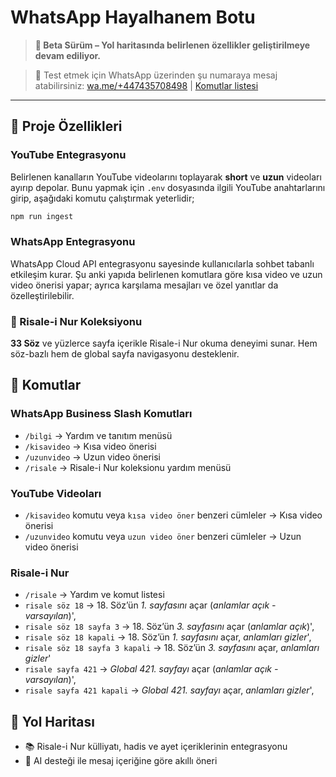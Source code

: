 # WhatsApp Hayalhanem Botu

> **🚧 Beta Sürüm – Yol haritasında belirlenen özellikler geliştirilmeye devam ediliyor.**

> 📱 Test etmek için WhatsApp üzerinden şu numaraya mesaj atabilirsiniz: [wa.me/+447435708498](https://wa.me/+447435708498) | [Komutlar listesi](#-komutlar)

---

## 📌 Proje Özellikleri

### YouTube Entegrasyonu

Belirlenen kanalların YouTube videolarını toplayarak **short** ve **uzun** videoları ayırıp depolar. Bunu yapmak için `.env` dosyasında ilgili YouTube anahtarlarını girip, aşağıdaki komutu çalıştırmak yeterlidir;

```bash
npm run ingest
```

### WhatsApp Entegrasyonu

WhatsApp Cloud API entegrasyonu sayesinde kullanıcılarla sohbet tabanlı etkileşim kurar. Şu anki yapıda belirlenen komutlara göre kısa video ve uzun video önerisi yapar; ayrıca karşılama mesajları ve özel yanıtlar da özelleştirilebilir.

### 📖 Risale-i Nur Koleksiyonu

**33 Söz** ve yüzlerce sayfa içerikle Risale-i Nur okuma deneyimi sunar. Hem söz-bazlı hem de global sayfa navigasyonu desteklenir.

## 💬 Komutlar

### WhatsApp Business Slash Komutları
- `/bilgi` → Yardım ve tanıtım menüsü
- `/kisavideo` → Kısa video önerisi
- `/uzunvideo` → Uzun video önerisi
- `/risale` → Risale-i Nur koleksionu yardım menüsü

### YouTube Videoları
- `/kisavideo` komutu veya `kısa video öner` benzeri cümleler → Kısa video önerisi
- `/uzunvideo` komutu veya `uzun video öner` benzeri cümleler → Uzun video önerisi

### Risale-i Nur
- `/risale` → Yardım ve komut listesi
- `risale söz 18` → 18. Söz’ün *1. sayfasını* açar (*anlamlar açık - varsayılan*)',
- `risale söz 18 sayfa 3` → 18. Söz’ün *3. sayfasını* açar (*anlamlar açık*)',
- `risale söz 18 kapali` → 18. Söz’ün *1. sayfasını* açar, *anlamları gizler*',
- `risale söz 18 sayfa 3 kapali` → 18. Söz’ün *3. sayfasını* açar, *anlamları gizler*'
- `risale sayfa 421` → *Global 421. sayfayı* açar (*anlamlar açık - varsayılan*)',
- `risale sayfa 421 kapali` → *Global 421. sayfayı* açar, *anlamları gizler*',

## 🧭 Yol Haritası

* 📚 Risale-i Nur külliyatı, hadis ve ayet içeriklerinin entegrasyonu
* 🤖 AI desteği ile mesaj içeriğine göre akıllı öneri

